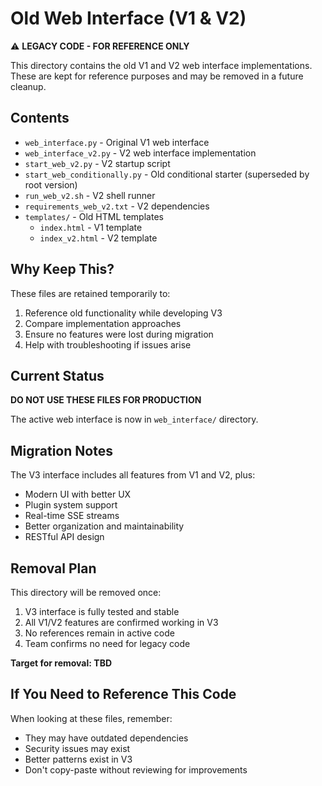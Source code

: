 # Old Web Interface (V1 & V2)

⚠️ **LEGACY CODE - FOR REFERENCE ONLY**

This directory contains the old V1 and V2 web interface implementations. These are kept for reference purposes and may be removed in a future cleanup.

## Contents

- `web_interface.py` - Original V1 web interface
- `web_interface_v2.py` - V2 web interface implementation
- `start_web_v2.py` - V2 startup script
- `start_web_conditionally.py` - Old conditional starter (superseded by root version)
- `run_web_v2.sh` - V2 shell runner
- `requirements_web_v2.txt` - V2 dependencies
- `templates/` - Old HTML templates
  - `index.html` - V1 template
  - `index_v2.html` - V2 template

## Why Keep This?

These files are retained temporarily to:
1. Reference old functionality while developing V3
2. Compare implementation approaches
3. Ensure no features were lost during migration
4. Help with troubleshooting if issues arise

## Current Status

**DO NOT USE THESE FILES FOR PRODUCTION**

The active web interface is now in `web_interface/` directory.

## Migration Notes

The V3 interface includes all features from V1 and V2, plus:
- Modern UI with better UX
- Plugin system support
- Real-time SSE streams
- Better organization and maintainability
- RESTful API design

## Removal Plan

This directory will be removed once:
1. V3 interface is fully tested and stable
2. All V1/V2 features are confirmed working in V3
3. No references remain in active code
4. Team confirms no need for legacy code

**Target for removal: TBD**

## If You Need to Reference This Code

When looking at these files, remember:
- They may have outdated dependencies
- Security issues may exist
- Better patterns exist in V3
- Don't copy-paste without reviewing for improvements

